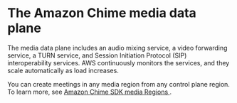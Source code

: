 # The Amazon Chime media data plane<a name="media-data-plane"></a>

The media data plane includes an audio mixing service, a video forwarding service, a TURN service, and Session Initiation Protocol \(SIP\) interoperability services\. AWS continuously monitors the services, and they scale automatically as load increases\.

You can create meetings in any media region from any control plane region\. To learn more, see [ Amazon Chime SDK media Regions ](https://docs.aws.amazon.com/chime/latest/dg/chime-sdk-meetings-regions.html)\.